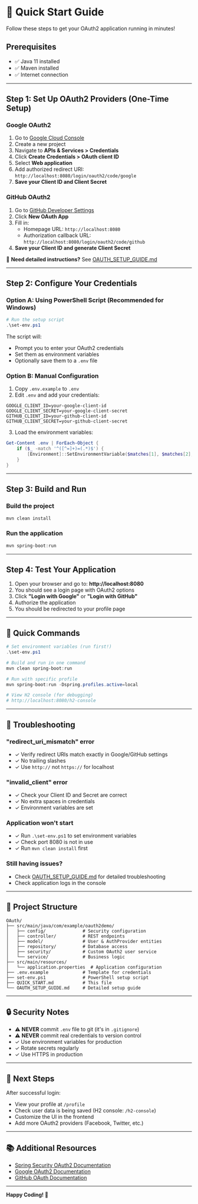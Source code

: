 # 🚀 Quick Start Guide

Follow these steps to get your OAuth2 application running in minutes!

## Prerequisites
- ✅ Java 11 installed
- ✅ Maven installed
- ✅ Internet connection

---

## Step 1: Set Up OAuth2 Providers (One-Time Setup)

### Google OAuth2
1. Go to [Google Cloud Console](https://console.cloud.google.com/)
2. Create a new project
3. Navigate to **APIs & Services > Credentials**
4. Click **Create Credentials > OAuth client ID**
5. Select **Web application**
6. Add authorized redirect URI: `http://localhost:8080/login/oauth2/code/google`
7. **Save your Client ID and Client Secret**

### GitHub OAuth2
1. Go to [GitHub Developer Settings](https://github.com/settings/developers)
2. Click **New OAuth App**
3. Fill in:
   - Homepage URL: `http://localhost:8080`
   - Authorization callback URL: `http://localhost:8080/login/oauth2/code/github`
4. **Save your Client ID and generate Client Secret**

📖 **Need detailed instructions?** See [OAUTH_SETUP_GUIDE.md](OAUTH_SETUP_GUIDE.md)

---

## Step 2: Configure Your Credentials

### Option A: Using PowerShell Script (Recommended for Windows)
```powershell
# Run the setup script
.\set-env.ps1
```

The script will:
- Prompt you to enter your OAuth2 credentials
- Set them as environment variables
- Optionally save them to a `.env` file

### Option B: Manual Configuration
1. Copy `.env.example` to `.env`
2. Edit `.env` and add your credentials:
```env
GOOGLE_CLIENT_ID=your-google-client-id
GOOGLE_CLIENT_SECRET=your-google-client-secret
GITHUB_CLIENT_ID=your-github-client-id
GITHUB_CLIENT_SECRET=your-github-client-secret
```

3. Load the environment variables:
```powershell
Get-Content .env | ForEach-Object { 
    if ($_ -match '^([^=]+)=(.*)$') { 
        [Environment]::SetEnvironmentVariable($matches[1], $matches[2], 'Process') 
    } 
}
```

---

## Step 3: Build and Run

### Build the project
```powershell
mvn clean install
```

### Run the application
```powershell
mvn spring-boot:run
```

---

## Step 4: Test Your Application

1. Open your browser and go to: **http://localhost:8080**
2. You should see a login page with OAuth2 options
3. Click **"Login with Google"** or **"Login with GitHub"**
4. Authorize the application
5. You should be redirected to your profile page

---

## 🎯 Quick Commands

```powershell
# Set environment variables (run first!)
.\set-env.ps1

# Build and run in one command
mvn clean spring-boot:run

# Run with specific profile
mvn spring-boot:run -Dspring.profiles.active=local

# View H2 console (for debugging)
# http://localhost:8080/h2-console
```

---

## 🐛 Troubleshooting

### "redirect_uri_mismatch" error
- ✓ Verify redirect URIs match exactly in Google/GitHub settings
- ✓ No trailing slashes
- ✓ Use `http://` not `https://` for localhost

### "invalid_client" error
- ✓ Check your Client ID and Secret are correct
- ✓ No extra spaces in credentials
- ✓ Environment variables are set

### Application won't start
- ✓ Run `.\set-env.ps1` to set environment variables
- ✓ Check port 8080 is not in use
- ✓ Run `mvn clean install` first

### Still having issues?
- Check [OAUTH_SETUP_GUIDE.md](OAUTH_SETUP_GUIDE.md) for detailed troubleshooting
- Check application logs in the console

---

## 📁 Project Structure

```
OAuth/
├── src/main/java/com/example/oauth2demo/
│   ├── config/              # Security configuration
│   ├── controller/          # REST endpoints
│   ├── model/               # User & AuthProvider entities
│   ├── repository/          # Database access
│   ├── security/            # Custom OAuth2 user service
│   └── service/             # Business logic
├── src/main/resources/
│   └── application.properties  # Application configuration
├── .env.example             # Template for credentials
├── set-env.ps1              # PowerShell setup script
├── QUICK_START.md           # This file
└── OAUTH_SETUP_GUIDE.md     # Detailed setup guide
```

---

## 🔒 Security Notes

- ⚠️ **NEVER** commit `.env` file to git (it's in `.gitignore`)
- ⚠️ **NEVER** commit real credentials to version control
- ✓ Use environment variables for production
- ✓ Rotate secrets regularly
- ✓ Use HTTPS in production

---

## 🎉 Next Steps

After successful login:
- View your profile at `/profile`
- Check user data is being saved (H2 console: `/h2-console`)
- Customize the UI in the frontend
- Add more OAuth2 providers (Facebook, Twitter, etc.)

---

## 📚 Additional Resources

- [Spring Security OAuth2 Documentation](https://spring.io/guides/tutorials/spring-boot-oauth2/)
- [Google OAuth2 Documentation](https://developers.google.com/identity/protocols/oauth2)
- [GitHub OAuth Documentation](https://docs.github.com/en/developers/apps/building-oauth-apps)

---

**Happy Coding! 🚀**
